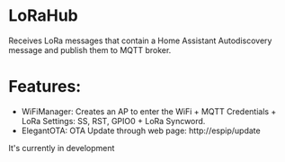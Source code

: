 # LoRaHub

Receives LoRa messages that contain a Home Assistant Autodiscovery message and publish them to MQTT broker.

# Features:
- WiFiManager: Creates an AP to enter the WiFi + MQTT Credentials + LoRa Settings: SS, RST, GPIO0 + LoRa Syncword.
- ElegantOTA: OTA Update through web page: http://espip/update

It's currently in development
